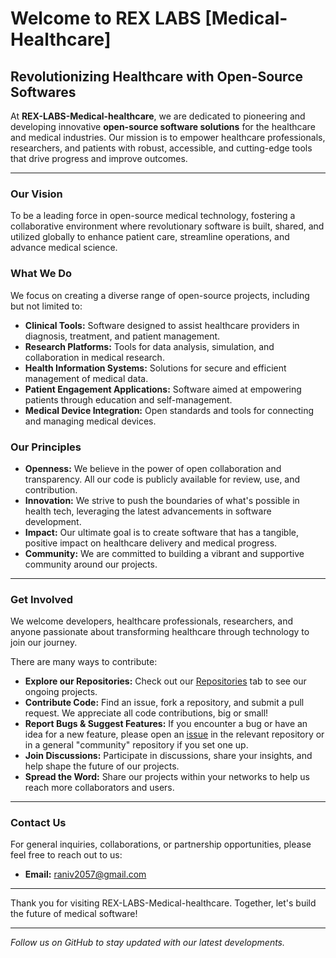 # Welcome to REX LABS [Medical-Healthcare]

## Revolutionizing Healthcare with Open-Source Softwares

At **REX-LABS-Medical-healthcare**, we are dedicated to pioneering and developing innovative **open-source software solutions** for the healthcare and medical industries. Our mission is to empower healthcare professionals, researchers, and patients with robust, accessible, and cutting-edge tools that drive progress and improve outcomes.

---

### Our Vision

To be a leading force in open-source medical technology, fostering a collaborative environment where revolutionary software is built, shared, and utilized globally to enhance patient care, streamline operations, and advance medical science.

### What We Do

We focus on creating a diverse range of open-source projects, including but not limited to:

* **Clinical Tools:** Software designed to assist healthcare providers in diagnosis, treatment, and patient management.
* **Research Platforms:** Tools for data analysis, simulation, and collaboration in medical research.
* **Health Information Systems:** Solutions for secure and efficient management of medical data.
* **Patient Engagement Applications:** Software aimed at empowering patients through education and self-management.
* **Medical Device Integration:** Open standards and tools for connecting and managing medical devices.

### Our Principles

* **Openness:** We believe in the power of open collaboration and transparency. All our code is publicly available for review, use, and contribution.
* **Innovation:** We strive to push the boundaries of what's possible in health tech, leveraging the latest advancements in software development.
* **Impact:** Our ultimate goal is to create software that has a tangible, positive impact on healthcare delivery and medical progress.
* **Community:** We are committed to building a vibrant and supportive community around our projects.

---

### Get Involved

We welcome developers, healthcare professionals, researchers, and anyone passionate about transforming healthcare through technology to join our journey.

There are many ways to contribute:

* **Explore our Repositories:** Check out our [Repositories](https://github.com/REX-LABS-Medical-healthcare?tab=repositories) tab to see our ongoing projects.
* **Contribute Code:** Find an issue, fork a repository, and submit a pull request. We appreciate all code contributions, big or small!
* **Report Bugs & Suggest Features:** If you encounter a bug or have an idea for a new feature, please open an [issue](https://github.com/REX-LABS-Medical-healthcare/community/issues) in the relevant repository or in a general "community" repository if you set one up.
* **Join Discussions:** Participate in discussions, share your insights, and help shape the future of our projects.
* **Spread the Word:** Share our projects within your networks to help us reach more collaborators and users.

---

### Contact Us

For general inquiries, collaborations, or partnership opportunities, please feel free to reach out to us:

* **Email:** raniv2057@gmail.com

---

Thank you for visiting REX-LABS-Medical-healthcare. Together, let's build the future of medical software!

---
*Follow us on GitHub to stay updated with our latest developments.*
